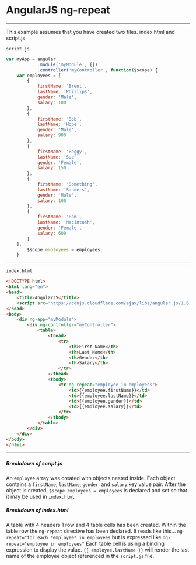 # AngularJS ng-repeat
---
This example assumes that you have created two files. index.html and script.js

`script.js`
```javascript
var myApp = angular
            .module('myModule', [])
            .controller('myController', function($scope) {
    var employees = [
		{
			firstName: 'Brent',
			lastName: 'Phillips',
			gender: 'Male',
			salary: 100
		},
		{
			firstName: 'Bob',
			lastName: 'Hope',
			gender: 'Male',
			salary: 900
		},
		{
			firstName: 'Peggy',
			lastName: 'Sue',
			gender: 'Female',
			salary: 150
		},
		{
			firstName: 'Something',
			lastName: 'Sanders',
			gender: 'Male',
			salary: 100
		},
		{
			firstName: 'Pam',
			lastName: 'Macintosh',
			gender: 'Female',
			salary: 600
		}
	];
	    $scope.employees = employees;
    }
```
---
`index.html`
```html
<!DOCTYPE html>
<html lang="en">
<head>
    <title>AngularJS</title>
    <script src="https://cdnjs.cloudflare.com/ajax/libs/angular.js/1.6.1/angular.js"></script>
</head>
<body>
    <div ng-app="myModule">
        <div ng-controller="myController">
            <table>
                <thead>
                    <tr>
                        <th>First Name</th>
                        <th>Last Name</th>
                        <th>Gender</th>
                        <th>Salary</th>
                    </tr>
                </thead>
                <tbody>
                    <tr ng-repeat="employee in employees">
                        <td>{{employee.firstName}}</td>
                        <td>{{employee.lastName}}</td>
                        <td>{{employee.gender}}</td>
                        <td>{{employee.salary}}</td>
                    </tr>
                </tbody>
            </table>
        </div>
    </div>
</body>
</html>
```
---

##### Breakdown of script.js
An `employee` array was created with objects nested inside.
Each object contains a `firstName`, `lastName`, `gender`, and `salary` key value pair.
After the object is created, `$scope.employees = employees`
is declared and set so that it may be used in `index.html`

##### Breakdown of index.html
A table with 4 headers 1 row and 4 table cells has been created. Within the table row the `ng-repeat` directive has been declared. It reads like this... `ng-repeat="for each *employee* in employees` but is expressed like `ng-repeat="employee in employees"`
Each table cell is using a binding expression to display the value. `{{ employee.lastName }}` will render the last name of the employee object referenced in the `script.js` file.